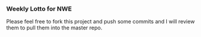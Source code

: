 ### Weekly Lotto for NWE

Please feel free to fork this project and push some commits and I will review them to pull them into the master repo.
